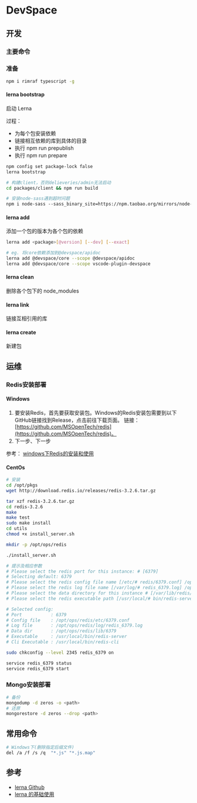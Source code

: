 # DevSpace

## 开发

### 主要命令

### 准备

```bash
npm i rimraf typescript -g
```

#### lerna bootstrap

启动 Lerna

过程：

- 为每个包安装依赖
- 链接相互依赖的库到具体的目录
- 执行 npm run prepublish
- 执行 npm run prepare

```bash
npm config set package-lock false
lerna bootstrap

# 构建client，否则delieveries/admin无法启动
cd packages/client && npm run build

# 安装node-sass遇到超时问题
npm i node-sass --sass_binary_site=https://npm.taobao.org/mirrors/node-sass/
```

#### lerna add

添加一个包的版本为各个包的依赖

```bash
lerna add <package>[@version] [--dev] [--exact]

# eg. 将core依赖添加到@devspace/apidoc
lerna add @devspace/core --scope @devspace/apidoc
lerna add @devspace/core --scope vscode-plugin-devspace
```

#### lerna clean

删除各个包下的 node_modules

#### lerna link

链接互相引用的库

#### lerna create

新建包

## 运维

### Redis安装部署

#### Windows

1. 要安装Redis，首先要获取安装包。Windows的Redis安装包需要到以下GitHub链接找到Release，点击前往下载页面。
    链接：[https://github.com/MSOpenTech/redis](https://github.com/MSOpenTech/redis)。
2. 下一步、下一步

参考：
[windows下Redis的安装和使用](https://www.cnblogs.com/liuqingzheng/p/9831331.html)

#### CentOs

```bash
# 安装
cd /opt/pkgs
wget http://download.redis.io/releases/redis-3.2.6.tar.gz

tar xzf redis-3.2.6.tar.gz
cd redis-3.2.6
make
make test
sudo make install
cd utils
chmod +x install_server.sh

mkdir -p /opt/ops/redis

./install_server.sh

# 提示及相应参数
# Please select the redis port for this instance: # [6379]
# Selecting default: 6379
# Please select the redis config file name [/etc/# redis/6379.conf] /opt/ops/redis/etc/6379.conf
# Please select the redis log file name [/var/log/# redis_6379.log] /opt/ops/redis/log/redis_6379.log
# Please select the data directory for this instance # [/var/lib/redis/6379] /opt/ops/redis/lib/6379
# Please select the redis executable path [/usr/local/# bin/redis-server] /opt/ops/redis/bin/redis-server

# Selected config:
# Port           : 6379
# Config file    : /opt/ops/redis/etc/6379.conf
# Log file       : /opt/ops/redis/log/redis_6379.log
# Data dir       : /opt/ops/redis/lib/6379
# Executable     : /usr/local/bin/redis-server
# Cli Executable : /usr/local/bin/redis-cli

sudo chkconfig --level 2345 redis_6379 on

service redis_6379 status
service redis_6379 start
```

### Mongo安装部署

```bash
# 备份
mongodump -d zeros -o <path>
# 还原
mongorestore -d zeros --drop <path>
```

## 常用命令

```bash
# Windows下(删除指定后缀文件)
del /a /f /s /q  "*.js" "*.js.map"
```

## 参考

- [lerna Github](https://github.com/lerna/lerna)
- [lerna 的基础使用](https://www.jianshu.com/p/8b7e6025354b)
